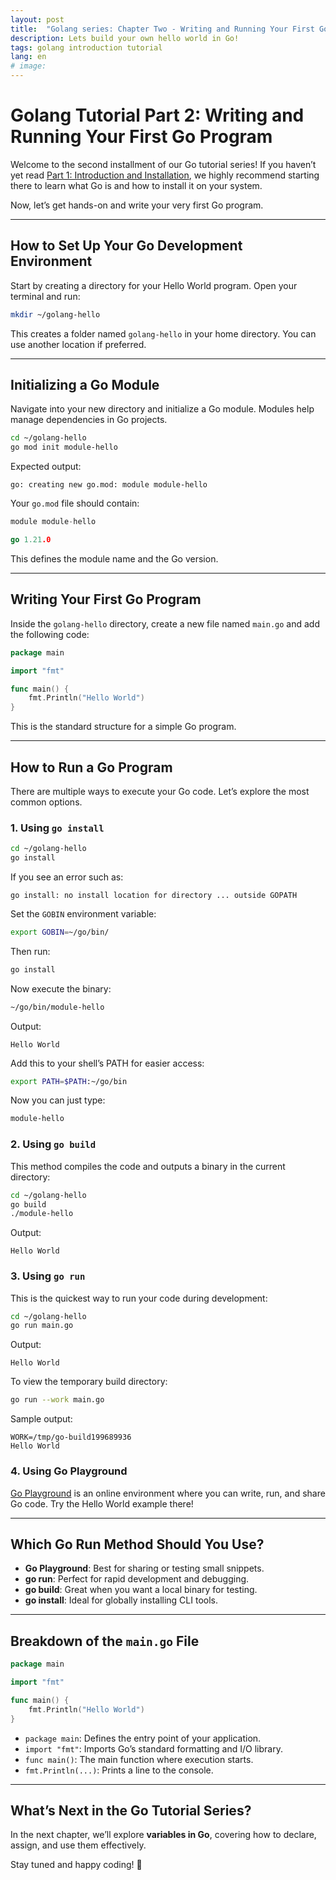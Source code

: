 ```yaml
---
layout: post
title:  "Golang series: Chapter Two - Writing and Running Your First Go Program (Hello World)"
description: Lets build your own hello world in Go!
tags: golang introduction tutorial
lang: en
# image: 
---
```

# Golang Tutorial Part 2: Writing and Running Your First Go Program

Welcome to the second installment of our Go tutorial series! If you haven’t yet read [Part 1: Introduction and Installation](/2024/06/02/golang-series-chapter-one-installation.html), we highly recommend starting there to learn what Go is and how to install it on your system.

Now, let’s get hands-on and write your very first Go program.

---

## How to Set Up Your Go Development Environment

Start by creating a directory for your Hello World program. Open your terminal and run:

```bash
mkdir ~/golang-hello
```

This creates a folder named `golang-hello` in your home directory. You can use another location if preferred.

---

## Initializing a Go Module

Navigate into your new directory and initialize a Go module. Modules help manage dependencies in Go projects.

```bash
cd ~/golang-hello
go mod init module-hello
```

Expected output:

```
go: creating new go.mod: module module-hello
```

Your `go.mod` file should contain:

```go
module module-hello

go 1.21.0
```

This defines the module name and the Go version.

---

## Writing Your First Go Program

Inside the `golang-hello` directory, create a new file named `main.go` and add the following code:

```go
package main

import "fmt"

func main() {
	fmt.Println("Hello World")
}
```

This is the standard structure for a simple Go program.

---

## How to Run a Go Program

There are multiple ways to execute your Go code. Let’s explore the most common options.

### 1. Using `go install`

```bash
cd ~/golang-hello
go install
```

If you see an error such as:

```
go install: no install location for directory ... outside GOPATH
```

Set the `GOBIN` environment variable:

```bash
export GOBIN=~/go/bin/
```

Then run:

```bash
go install
```

Now execute the binary:

```bash
~/go/bin/module-hello
```

Output:

```
Hello World
```

Add this to your shell’s PATH for easier access:

```bash
export PATH=$PATH:~/go/bin
```

Now you can just type:

```bash
module-hello
```

### 2. Using `go build`

This method compiles the code and outputs a binary in the current directory:

```bash
cd ~/golang-hello
go build
./module-hello
```

Output:

```
Hello World
```

### 3. Using `go run`

This is the quickest way to run your code during development:

```bash
cd ~/golang-hello
go run main.go
```

Output:

```
Hello World
```

To view the temporary build directory:

```bash
go run --work main.go
```

Sample output:

```
WORK=/tmp/go-build199689936
Hello World
```

### 4. Using Go Playground

[Go Playground](https://go.dev/play/) is an online environment where you can write, run, and share Go code. Try the Hello World example there!

---

## Which Go Run Method Should You Use?

- **Go Playground**: Best for sharing or testing small snippets.
- **go run**: Perfect for rapid development and debugging.
- **go build**: Great when you want a local binary for testing.
- **go install**: Ideal for globally installing CLI tools.

---

## Breakdown of the `main.go` File

```go
package main

import "fmt"

func main() {
	fmt.Println("Hello World")
}
```

- `package main`: Defines the entry point of your application.
- `import "fmt"`: Imports Go’s standard formatting and I/O library.
- `func main()`: The main function where execution starts.
- `fmt.Println(...)`: Prints a line to the console.

---

## What’s Next in the Go Tutorial Series?

In the next chapter, we’ll explore **variables in Go**, covering how to declare, assign, and use them effectively.

Stay tuned and happy coding! 🚀


